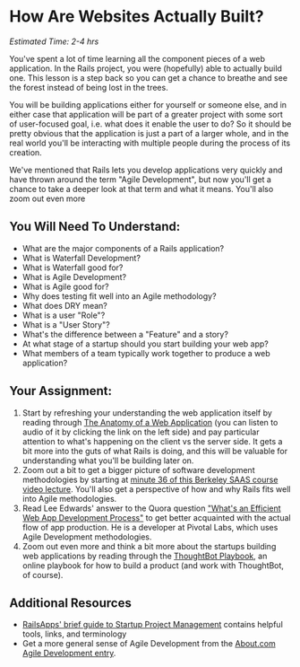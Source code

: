 # How Are Websites Actually Built?
*Estimated Time: 2-4 hrs*

You've spent a lot of time learning all the component pieces of a web application.  In the Rails project, you were (hopefully) able to actually build one.  This lesson is a step back so you can get a chance to breathe and see the forest instead of being lost in the trees.  

You will be building applications either for yourself or someone else, and in either case that application will be part of a greater project with some sort of user-focused goal, i.e. what does it enable the user to do?  So it should be pretty obvious that the application is just a part of a larger whole, and in the real world you'll be interacting with multiple people during the process of its creation.

We've mentioned that Rails lets you develop applications very quickly and have thrown around the term "Agile Development", but now you'll get a chance to take a deeper look at that term and what it means.  You'll also zoom out even more

## You Will Need To Understand:
* What are the major components of a Rails application?
* What is Waterfall Development?
* What is Waterfall good for?
* What is Agile Development?
* What is Agile good for?
* Why does testing fit well into an Agile methodology?
* What does DRY mean?
* What is a user "Role"?
* What is a "User Story"?
* What's the difference between a "Feature" and a story?
* At what stage of a startup should you start building your web app?
* What members of a team typically work together to produce a web application?

## Your Assignment: 
1. Start by refreshing your understanding the web application itself by reading through [The Anatomy of a Web Application](http://www.buildingwebapps.com/transcript/79327-anatomy-of-a-web-application) (you can listen to audio of it by clicking the link on the left side) and pay particular attention to what's happening on the client vs the server side.  It gets a bit more into the guts of what Rails is doing, and this will be valuable for understanding what you'll be building later on.
2. Zoom out a bit to get a bigger picture of software development methodologies by starting at [minute 36 of this Berkeley SAAS course video lecture](http://www.youtube.com/watch?v=Fr-B4xHZRzY&list=PLuCVssMJ_UI1DneCzaU7BpAy94CvQQgGq&index=1).  You'll also get a perspective of how and why Rails fits well into Agile methodologies.
1. Read Lee Edwards' answer to the Quora question ["What's an Efficient Web App Development Process"](http://www.quora.com/Ruby-on-Rails/Whats-an-efficient-web-app-development-process) to get better acquainted with the actual flow of app production.  He is a developer at Pivotal Labs, which uses Agile Development methodologies.
2. Zoom out even more and think a bit more about the startups building web applications by reading through the [ThoughtBot Playbook](http://playbook.thoughtbot.com/), an online playbook for how to build a product (and work with ThoughtBot, of course).


## Additional Resources
* [RailsApps' brief guide to Startup Project Management](http://railsapps.github.io/rails-project-management.html) contains helpful tools, links, and terminology
* Get a more general sense of Agile Development from the [About.com Agile Development entry](http://ruby.about.com/od/rubyonrails/a/agile.htm).
